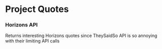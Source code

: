 # Project Quotes

### Horizons API

Returns interesting Horizons quotes since TheySaidSo API is so annoying with their limiting API calls

